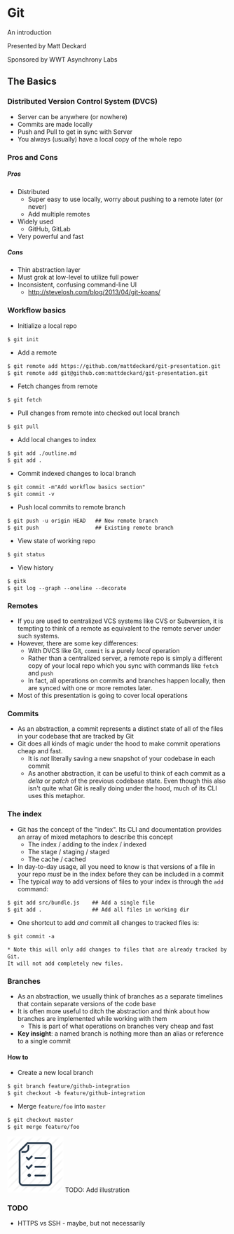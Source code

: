 Git
===
An introduction

Presented by Matt Deckard

Sponsored by WWT Asynchrony Labs

The Basics
----------

### Distributed Version Control System (DVCS)

 * Server can be anywhere (or nowhere)
 * Commits are made locally
 * Push and Pull to get in sync with Server
 * You always (usually) have a local copy of the whole repo

### Pros and Cons

##### Pros
 * Distributed
   * Super easy to use locally, worry about pushing to a remote later (or never)
   * Add multiple remotes
 * Widely used
   * GitHub, GitLab
 * Very powerful and fast

##### Cons
 * Thin abstraction layer
 * Must grok at low-level to utilize full power
 * Inconsistent, confusing command-line UI
   * http://stevelosh.com/blog/2013/04/git-koans/

### Workflow basics
 * Initialize a local repo
```
$ git init
```
 * Add a remote
```
$ git remote add https://github.com/mattdeckard/git-presentation.git
$ git remote add git@github.com:mattdeckard/git-presentation.git
```
 * Fetch changes from remote
```
$ git fetch
```
 * Pull changes from remote into checked out local branch
```
$ git pull
```
 * Add local changes to index
```
$ git add ./outline.md
$ git add .
```
 * Commit indexed changes to local branch
```
$ git commit -m"Add workflow basics section"
$ git commit -v
```
 * Push local commits to remote branch
```
$ git push -u origin HEAD   ## New remote branch
$ git push                  ## Existing remote branch
```
 * View state of working repo
```
$ git status
```
 * View history
```
$ gitk
$ git log --graph --oneline --decorate
```

### Remotes
 * If you are used to centralized VCS systems like CVS or Subversion, it is
 tempting to think of a remote as equivalent to the remote server under such
 systems.
 * However, there are some key differences:
    * With DVCS like Git, `commit` is a purely _local_ operation
    * Rather than a centralized server, a remote repo is simply a different
    copy of your local repo which you sync with commands like
    `fetch` and `push`
    * In fact, all operations on commits and branches happen locally, then
    are synced with one or more remotes later.
 * Most of this presentation is going to cover local operations

### Commits
 * As an abstraction, a commit represents a distinct state of all of the files
 in your codebase that are tracked by Git
 * Git does all kinds of magic under the hood to make commit operations cheap
 and fast.
    * It is _not_ literally saving a new snapshot of your codebase in each
    commit
    * As another abstraction, it can be useful to think of each commit as a
    _delta_ or _patch_ of the previous codebase state. Even though this also
    isn't quite what Git is really doing under the hood, much of its CLI uses
    this metaphor.

### The index
 * Git has the concept of the "index". Its CLI and documentation provides an
 array of mixed metaphors to describe this concept
    * The index / adding to the index / indexed
    * The stage / staging / staged
    * The cache / cached
 * In day-to-day usage, all you need to know is that versions of a file in your
 repo _must_ be in the index before they can be included in a commit
 * The typical way to add versions of files to your index is through the `add`
 command:
```
$ git add src/bundle.js    ## Add a single file
$ git add .                ## Add all files in working dir
```
 * One shortcut to add _and_ commit all changes to tracked files is:
```
$ git commit -a
```
    * Note this will only add changes to files that are already tracked by Git.
    It will not add completely new files.

### Branches
 * As an abstraction, we usually think of branches as a separate timelines that
 contain separate versions of the code base
 * It is often more useful to ditch the abstraction and think about how branches
 are implemented while working with them
    * This is part of what operations on branches very cheap and fast
 * **Key insight**: a named branch is nothing more than an alias or reference to
 a single commit

#### How to
 * Create a new local branch
```
$ git branch feature/github-integration
$ git checkout -b feature/github-integration
```
 * Merge `feature/foo` into `master`
```
$ git checkout master
$ git merge feature/foo
```

<img src="todo.png"/> TODO: Add illustration



### TODO
 * HTTPS vs SSH - maybe, but not necessarily
